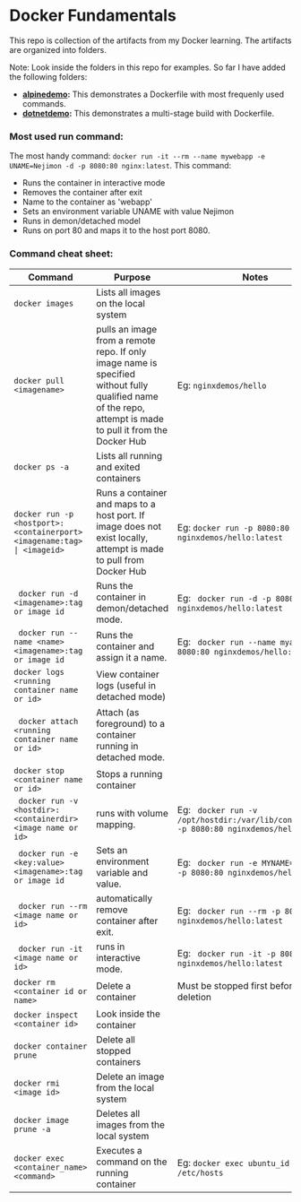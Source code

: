 # Docker Fundamentals
This repo is collection of the artifacts from my Docker learning.  The artifacts are organized into folders.  

Note:  Look inside the folders in this repo for examples. So far I have added the following folders:
- **[alpinedemo](https://github.com/nejimonraveendran/DockerFundas/tree/main/alpinedemo):** This demonstrates a Dockerfile with most frequenly used commands.
- **[dotnetdemo](https://github.com/nejimonraveendran/DockerFundas/tree/main/dotnetdemo):** This demonstrates a multi-stage build with Dockerfile.



### Most used run command:
The most handy command: ```docker run -it --rm --name mywebapp -e UNAME=Nejimon -d -p 8080:80 nginx:latest```.  This command:
- Runs the container in interactive mode
- Removes the container after exit
- Name to the container as 'webapp'
- Sets an environment variable UNAME with value Nejimon
- Runs in demon/detached model
- Runs on port 80 and maps it to the host port 8080.


### Command cheat sheet:
| Command | Purpose | Notes |
| --- | --- | --- |
| ```docker images``` | Lists all images on the local system |   |
| ```docker pull <imagename>``` | pulls an image from a remote repo.  If only image name is specified without fully qualified name of the repo, attempt is made to pull it from the Docker Hub | Eg: ```nginxdemos/hello```  |
| ```docker ps -a``` | Lists all running and exited containers  |  |
| ```docker run -p <hostport>:<containerport> <imagename:tag> \| <imageid>``` | Runs a container and maps to a host port. If image does not exist locally, attempt is made to pull from Docker Hub |    Eg: ```docker run -p 8080:80 nginxdemos/hello:latest``` |
| ``` docker run -d <imagename>:tag or image id``` | Runs the container in demon/detached mode.| Eg: ``` docker run -d -p 8080:80 nginxdemos/hello:latest```  |
| ``` docker run --name <name> <imagename>:tag or image id``` | Runs the container and assign it a name.| Eg: ``` docker run --name myapp -p 8080:80 nginxdemos/hello:latest```  |
| ```docker logs <running container name or id>``` | View container logs (useful in detached mode)  |  |
| ``` docker attach <running container name or id>``` | Attach (as foreground) to a container running in detached mode.|   |
| ```docker stop <container name or id>``` | Stops a running container |  |
| ``` docker run -v <hostdir>:<containerdir> <image name or id>``` | runs with volume mapping.| Eg: ``` docker run -v /opt/hostdir:/var/lib/containerdir -p 8080:80 nginxdemos/hello:latest```  |
| ``` docker run -e <key:value> <imagename>:tag or image id``` | Sets an environment variable and value.| Eg: ``` docker run -e MYNAME=Nejimon -p 8080:80 nginxdemos/hello:latest```  |
| ``` docker run --rm <image name or id>``` | automatically remove container after exit.| Eg: ``` docker run --rm -p 8080:80 nginxdemos/hello:latest```  |
| ``` docker run -it <image name or id>``` | runs in interactive mode.| Eg: ``` docker run -it -p 8080:80 nginxdemos/hello:latest```  |
| ```docker rm <container id or name>``` | Delete a container | Must be stopped first before deletion  | |
| ```docker inspect <container id>``` | Look inside the container  |  |
| ```docker container prune``` | Delete all stopped containers | |
| ```docker rmi <image id>``` | Delete an image from the local system |   |
| ```docker image prune -a``` | Deletes all images from the local system |   |
| ```docker exec <container_name> <command>``` | Executes a command on the running container | Eg: ```docker exec ubuntu_id cat > /etc/hosts```  |








